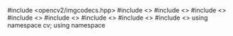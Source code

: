 #include <opencv2/imgcodecs.hpp>
#include <>
#include <>
#include <>
#include <>
#include <>
#include <>
#include <>
#include <>
using namespace cv;
using namespace 

